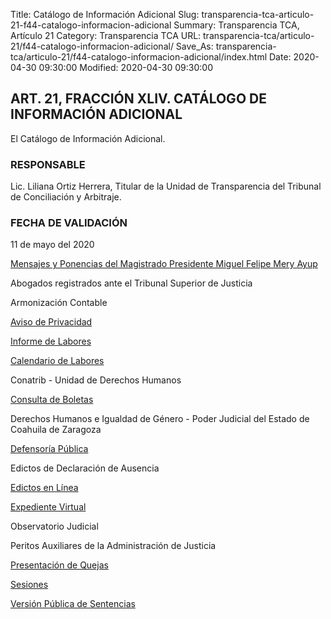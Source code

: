 Title: Catálogo de Información Adicional
Slug: transparencia-tca-articulo-21-f44-catalogo-informacion-adicional
Summary: Transparencia TCA, Artículo 21
Category: Transparencia TCA
URL: transparencia-tca/articulo-21/f44-catalogo-informacion-adicional/
Save_As: transparencia-tca/articulo-21/f44-catalogo-informacion-adicional/index.html
Date: 2020-04-30 09:30:00
Modified: 2020-04-30 09:30:00


## ART. 21, FRACCIÓN XLIV. CATÁLOGO DE INFORMACIÓN ADICIONAL

El Catálogo de Información Adicional.

### RESPONSABLE

Lic. Liliana Ortiz Herrera, Titular de la Unidad de Transparencia del Tribunal de Conciliación y Arbitraje.

### FECHA DE VALIDACIÓN

11 de mayo del 2020

[Mensajes y Ponencias del Magistrado Presidente Miguel Felipe Mery Ayup](https://www.pjecz.gob.mx/conocenos/quienes-somos/bienvenida/)

Abogados registrados ante el Tribunal Superior de Justicia

Armonización Contable

[Aviso de Privacidad](https://www.pjecz.gob.mx/aviso-de-privacidad/)

[Informe de Labores](https://www.pjecz.gob.mx/transparencia/articulo-21/f40-informe-anual-actividades/)

[Calendario de Labores](https://www.pjecz.gob.mx/conocenos/directorio-general/calendario-de-labores/)

Conatrib - Unidad de Derechos Humanos

[Consulta de Boletas](https://www.pjecz.gob.mx/consultas/boletas/)

Derechos Humanos e Igualdad de Género - Poder Judicial del Estado de Coahuila de Zaragoza

[Defensorí­a Pública](https://www.pjecz.gob.mx/conocenos/estructura/tribunal-superior-de-justicia/organos-no-jurisdiccionales/instituto-estatal-de-defensoria-publica/)

Edictos de Declaración de Ausencia

[Edictos en Línea](https://www.pjecz.gob.mx/consultas/edictos/)

[Expediente Virtual](https://www.pjecz.gob.mx/consultas/expediente-virtual/)

Observatorio Judicial

Peritos Auxiliares de la Administración de Justicia

[Presentación de Quejas](https://www.pjecz.gob.mx/conocenos/estructura/consejo-de-la-judicatura/presentacion-de-quejas/)

[Sesiones](https://www.pjecz.gob.mx/sesiones/)

[Versión Pública de Sentencias](https://www.pjecz.gob.mx/consultas/sentencias/)


